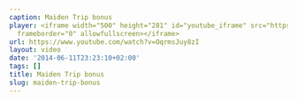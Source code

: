 ```yaml
---
caption: Maiden Trip bonus
player: <iframe width="500" height="281" id="youtube_iframe" src="https://www.youtube.com/embed/OqrmsJuy8zI?feature=oembed&amp;enablejsapi=1&amp;origin=https://safe.txmblr.com&amp;wmode=opaque"
  frameborder="0" allowfullscreen></iframe>
url: https://www.youtube.com/watch?v=OqrmsJuy8zI
layout: video
date: '2014-06-11T23:23:10+02:00'
tags: []
title: Maiden Trip bonus
slug: maiden-trip-bonus
---
```

